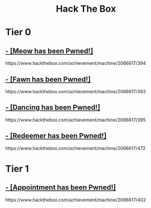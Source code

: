 <h1 align="center">Hack The Box</h1>
<h1 align="left">Tier 0</h1>

<h2><a href="https://www.hackthebox.com/achievement/machine/2066617/394" target="_blank">- [Meow has been Pwned!]</a></h2>
https://www.hackthebox.com/achievement/machine/2066617/394


<h2><a href="https://www.hackthebox.com/achievement/machine/2066617/393" target="_blank">- [Fawn has been Pwned!]</a></h2>
https://www.hackthebox.com/achievement/machine/2066617/393


<h2><a href="https://www.hackthebox.com/achievement/machine/2066617/395" target="_blank">- [Dancing has been Pwned!]</a></h2>
https://www.hackthebox.com/achievement/machine/2066617/395

<h2><a href="https://www.hackthebox.com/achievement/machine/2066617/472" target="_blank">- [Redeemer has been Pwned!]</a></h2>
https://www.hackthebox.com/achievement/machine/2066617/472


<h1 align="left">Tier 1</h1>

<h2><a href="https://www.hackthebox.com/achievement/machine/2066617/402" target="_blank">- [Appointment has been Pwned!]</a></h2>
https://www.hackthebox.com/achievement/machine/2066617/402

<!--<h2><a href="https://www.hackthebox.com/achievement/machine/2066617/" target="_blank">- [Sequel has been Pwned!]</a></h2>
<!--https://www.hackthebox.com/achievement/machine/2066617-->
